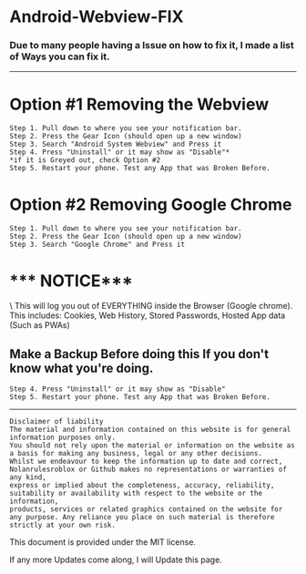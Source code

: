 # Android-Webview-FIX
### Due to many people having a Issue on how to fix it, I made a list of Ways you can fix it.
---

# Option #1 Removing the Webview
```
Step 1. Pull down to where you see your notification bar.
Step 2. Press the Gear Icon (should open up a new window)
Step 3. Search "Android System Webview" and Press it
Step 4. Press "Uninstall" or it may show as "Disable"*
*if it is Greyed out, check Option #2
Step 5. Restart your phone. Test any App that was Broken Before.
```

# Option #2 Removing Google Chrome 
```
Step 1. Pull down to where you see your notification bar.
Step 2. Press the Gear Icon (should open up a new window)
Step 3. Search "Google Chrome" and Press it
```
<h1>*** NOTICE***</h1> \
This will log you out of EVERYTHING inside the Browser (Google chrome). This includes: Cookies, Web History, Stored Passwords, Hosted App data (Such as PWAs)

<h2>Make a Backup Before doing this If you don't know what you're doing.</h2>

```
Step 4. Press "Uninstall" or it may show as "Disable"
Step 5. Restart your phone. Test any App that was Broken Before.
```
---
```
Disclaimer of liability
The material and information contained on this website is for general information purposes only.
You should not rely upon the material or information on the website as a basis for making any business, legal or any other decisions.
Whilst we endeavour to keep the information up to date and correct, Nolanrulesroblox or Github makes no representations or warranties of any kind,
express or implied about the completeness, accuracy, reliability, suitability or availability with respect to the website or the information,
products, services or related graphics contained on the website for any purpose. Any reliance you place on such material is therefore strictly at your own risk.
```

This document is provided under the MIT license.

If any more Updates come along, I will Update this page.


